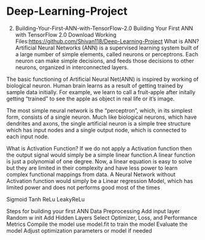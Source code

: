 # Deep-Learning-Project
2. Building-Your-First-ANN-with-TensorFlow-2.0
Building Your First ANN with TensorFlow 2.0 Download Working Files:https://github.com/Shivan118/Deep-Learning-Project
What is ANN? Artificial Neural Networks (ANN) is a supervised learning system built of a large number of simple elements, called neurons or perceptrons. Each neuron can make simple decisions, and feeds those decisions to other neurons, organized in interconnected layers.

The basic functioning of Artificial Neural Net(ANN) is inspired by working of biological neuron. Human brain learns as a result of getting trained by sample data initially. For example, we learn to call a fruit-apple after initally getting “trained” to see the apple as object in real life or it’s image.

The most simple neural network is the “perceptron”, which, in its simplest form, consists of a single neuron. Much like biological neurons, which have dendrites and axons, the single artificial neuron is a simple tree structure which has input nodes and a single output node, which is connected to each input node.

What is Activation Function? If we do not apply a Activation function then the output signal would simply be a simple linear function.A linear function is just a polynomial of one degree. Now, a linear equation is easy to solve but they are limited in their complexity and have less power to learn complex functional mappings from data. A Neural Network without Activation function would simply be a Linear regression Model, which has limited power and does not performs good most of the times

Sigmoid Tanh ReLu LeakyReLu

Steps for building your first ANN Data Preprocessing Add input layer Random w init Add Hidden Layers Select Optimizer, Loss, and Performance Metrics Compile the model use model.fit to train the model Evaluate the model Adjust optimization parameters or model if needed
